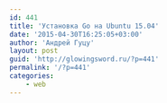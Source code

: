 ```yaml
---
id: 441
title: 'Установка Go на Ubuntu 15.04'
date: '2015-04-30T16:25:05+03:00'
author: 'Андрей Гуцу'
layout: post
guid: 'http://glowingsword.ru/?p=441'
permalink: '/?p=441'
categories:
    - web
---
```


